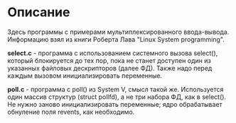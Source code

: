 # Описание

Здесь программы с примерами мультиплексированного ввода-вывода. Информацию взял из книги Роберта Лава "Linux System programming".

**select.c** - программа с использованием системного вызова select(), который блокируется до тех пор, пока не станет доступен один из указанных файловых дескрипторов (далее ФД). Также надо перед каждым вызовом инициализировать переменные.

**poll.c** - программа с poll() из System V, смысл такой же. Используется один массив структур (struct pollfd), а не три набора ФД, как в select(). Не нужно заново инициализировать переменные; ядро обрабатывает обнуление поля revents, как необходимо.


